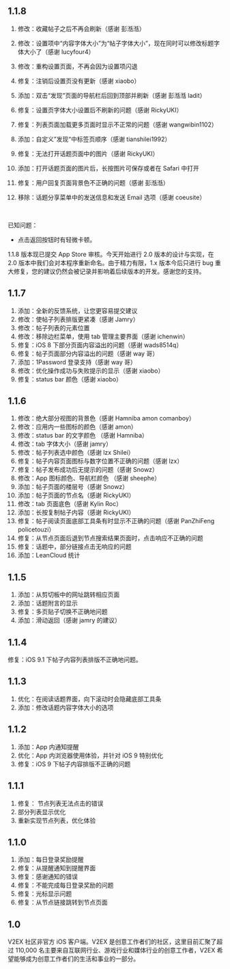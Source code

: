 ## 1.1.8

1. 修改：收藏帖子之后不再会刷新（感谢 彭湉湉）
   
2. 修改：设置项中“内容字体大小”为“帖子字体大小”，现在同时可以修改标题字体大小了（感谢 lucyfour4）
   
3. 修改：重构设置页面，不再会因为设置项闪退
   
4. 修复：注销后设置页没有更新（感谢 xiaobo）
   
5. 添加：双击“发现”页面的导航栏后回到顶部并刷新（感谢 彭湉湉 ladit）
   
6. 修复：设置页字体大小设置后不刷新的问题（感谢 RickyUKI）
   
7. 修复：列表页面加载更多页面时显示不正常的问题（感谢 wangwibin1102）
   
8. 添加：自定义”发现“中标签页顺序（感谢 tianshilei1992）
   
9. 修复：无法打开话题页面中的图片（感谢 RickyUKI）
   
10. 添加：打开话题页面的图片后，长按图片可保存或者在 Safari 中打开
    
11. 修复：用户回复页面背景色不正确的问题（感谢 彭湉湉）
    
12. 移除：话题分享菜单中的发送信息和发送 Email 选项（感谢 coeusite）
    
    ​

已知问题：

- 点击返回按钮时有轻微卡顿。



1.1.8 版本现已提交 App Store 审核。今天开始进行 2.0 版本的设计与实现，在 2.0 版本中我们会对本程序重新命名。由于精力有限，1.x 版本今后只进行 bug 重大修复，您的建议仍然会被记录并影响着后续版本的开发。感谢您的支持。







## 1.1.7

1. 添加：全新的反馈系统，让您更容易提交建议
2. 修改：使帖子列表排版更紧凑（感谢 Jamry）
3. 修改：帖子列表的元素位置
4. 修改：移除边栏菜单，使用 tab 管理主要界面（感谢 ichenwin）
5. 修复：iOS 8 下部分页面内容溢出的问题（感谢 wads8514q）
6. 修复：帖子页面部分内容溢出的问题（感谢 way 哥）
7. 添加：1Password 登录支持（感谢 way 哥）
8. 修改：优化操作成功与失败提示的显示（感谢 xiaobo）
9. 修复：status bar 颜色（感谢 xiaobo）

## 1.1.6

1. 修改：绝大部分视图的背景色（感谢 Hamniba amon comanboy）
2. 修改：应用内一些图标的颜色（感谢 amon）
3. 修改：status bar 的文字颜色 （感谢 Hamniba）
4. 修改：tab 字体大小（感谢 jamry）
5. 修改：帖子列表选中颜色（感谢 lzx Shilei）
6. 修复：帖子内容页面图标与数字位置不正确的问题（感谢 lzx）
7. 修复：帖子发布成功后无提示的问题（感谢 Snowz）
8. 修改：App 图标颜色、导航栏颜色 （感谢 sheephe）
9. 添加：帖子页面的楼层号（感谢 Snowz）
10. 添加：帖子页面的节点名（感谢 RickyUKI）
11. 修改：tab 页面底色（感谢 Kylin Roc）
12. 添加：长按复制帖子内容（感谢 RickyUKI）
13. 修复：帖子阅读页面底部工具条有时显示不正确的问题（感谢 PanZhiFeng policetouzi）
14. 修复：从节点页面后退到节点搜索结果页面时，点击响应不正确的问题
15. 修复：话题中，部分链接点击无响应的问题
16. 添加：LeanCloud 统计

## 1.1.5

1. 添加：从剪切板中的网址跳转相应页面
2. 添加：话题附言的显示
3. 修复：多页贴子切换不正确地问题
4. 添加：滑动返回（感谢 jamry 的建议）

## 1.1.4

修复：iOS 9.1 下帖子内容列表排版不正确地问题。

## 1.1.3

1. 优化：在阅读话题界面，向下滚动时会隐藏底部工具条
2. 添加：修改话题内容字体大小的选项

## 1.1.2

1. 添加：App 内通知提醒
2. 优化：App 内浏览器使用体验，并针对 iOS 9 特别优化
3. 修复：iOS 9 下帖子内容排版不正确的问题

## 1.1.1

1. 修复： 节点列表无法点击的错误
2. 部分列表显示优化
3. 重新实现节点列表，优化体验

## 1.1.0

1. 添加：每日登录奖励提醒
2. 修复：从提醒通知到提醒界面
3. 修复：感谢通知的错误
4. 修复：不能完成每日登录奖励的问题
5. 修复：光标显示问题
6. 修复：从节点链接跳转到节点页面

## 1.0

V2EX 社区非官方 iOS 客户端。V2EX 是创意工作者们的社区，这里目前汇聚了超过 110,000 名主要来自互联网行业、游戏行业和媒体行业的创意工作者，V2EX 希望能够成为创意工作者们的生活和事业的一部分。